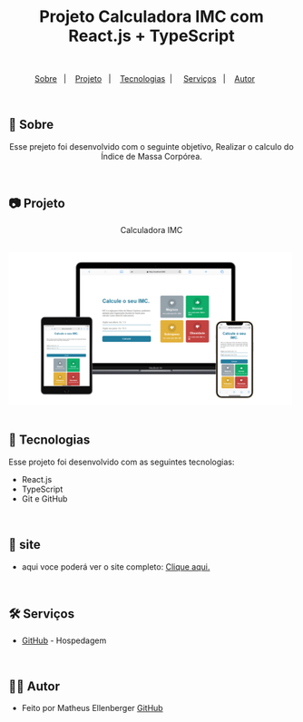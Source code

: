 <h1 align="center"> Projeto Calculadora IMC com React.js + TypeScript</h1>

<br>

<p align="center">
  <a href="#-sobre">Sobre</a>&nbsp;&nbsp;&nbsp;|&nbsp;&nbsp;&nbsp;
  <a href="#-projeto">Projeto</a>&nbsp;&nbsp;&nbsp;|&nbsp;&nbsp;&nbsp;
  <a href="#-tecnologias">Tecnologias</a>&nbsp;&nbsp;|&nbsp;&nbsp;&nbsp;&nbsp;
  <a href="#-Serviços">Serviços</a>&nbsp;&nbsp;&nbsp;|&nbsp;&nbsp;&nbsp;
  <a href="#-Autor">Autor</a>&nbsp;&nbsp;&nbsp;&nbsp;&nbsp;&nbsp;
</p>

<br>

## 🎯 Sobre

<p align="center">Esse prejeto foi desenvolvido com o seguinte objetivo, Realizar o calculo do Índice de Massa Corpórea.</p>

<br>

## 📷 Projeto
<p align="center">Calculadora IMC</p>
<br>
<div display="flex">
<img  src="./public/ProjetoIMC.png"  width="500" display="center">
</div>

<br>

## 🚀 Tecnologias

Esse projeto foi desenvolvido com as seguintes tecnologias:

- React.js
- TypeScript
- Git e GitHub

<br>

## 📍 site

- aqui voce poderá ver o site completo: <a href="https://matheus-ellenberger.github.io/formulario-js/">Clique aqui.</a> 
<br>

## 🛠️ Serviços

- <a href="https://github.com/Matheus-Ellenberger">GitHub</a> - Hospedagem

<br>

## 🙋‍♂️ Autor

- Feito por Matheus Ellenberger <a href="https://github.com/Matheus-Ellenberger">GitHub</a>
